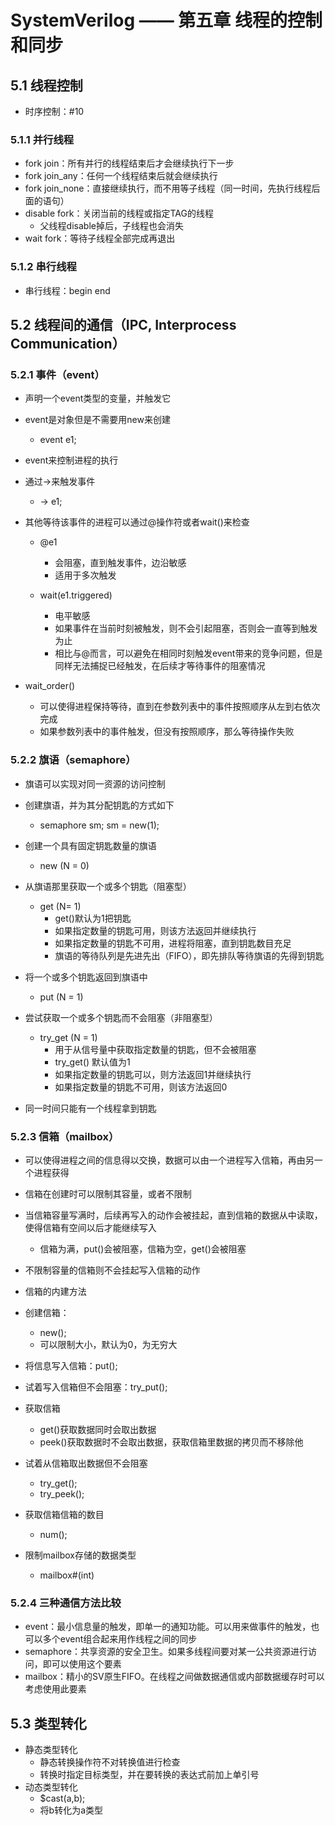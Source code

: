 # SystemVerilog —— 第五章 线程的控制和同步
 ## 5.1 线程控制
 - 时序控制：#10
### 5.1.1 并行线程 
- fork  join：所有并行的线程结束后才会继续执行下一步
- fork  join_any：任何一个线程结束后就会继续执行
- fork  join_none：直接继续执行，而不用等子线程（同一时间，先执行线程后面的语句）
- disable fork：关闭当前的线程或指定TAG的线程
	- 父线程disable掉后，子线程也会消失
- wait fork：等待子线程全部完成再退出

### 5.1.2 串行线程
- 串行线程：begin end

## 5.2 线程间的通信（IPC, Interprocess Communication）
### 5.2.1 事件（event）
- 声明一个event类型的变量，并触发它
- event是对象但是不需要用new来创建
	- event e1;
- event来控制进程的执行
- 通过->来触发事件
	- -> e1;

- 其他等待该事件的进程可以通过@操作符或者wait()来检查
	- @e1
		- 会阻塞，直到触发事件，边沿敏感
		- 适用于多次触发

	- wait(e1.triggered)
		- 电平敏感
		- 如果事件在当前时刻被触发，则不会引起阻塞，否则会一直等到触发为止
		- 相比与@而言，可以避免在相同时刻触发event带来的竞争问题，但是同样无法捕捉已经触发，在后续才等待事件的阻塞情况

- wait_order()
	- 可以使得进程保持等待，直到在参数列表中的事件按照顺序从左到右依次完成
	- 如果参数列表中的事件触发，但没有按照顺序，那么等待操作失败

### 5.2.2 旗语（semaphore）
- 旗语可以实现对同一资源的访问控制
- 创建旗语，并为其分配钥匙的方式如下
	- semaphore sm;
sm = new(1);
- 创建一个具有固定钥匙数量的旗语
	- new (N = 0)
- 从旗语那里获取一个或多个钥匙（阻塞型）
	- get (N= 1)
		- get()默认为1把钥匙
		- 如果指定数量的钥匙可用，则该方法返回并继续执行
		- 如果指定数量的钥匙不可用，进程将阻塞，直到钥匙数目充足
		- 旗语的等待队列是先进先出（FIFO），即先排队等待旗语的先得到钥匙

- 将一个或多个钥匙返回到旗语中
	- put (N = 1)

- 尝试获取一个或多个钥匙而不会阻塞（非阻塞型）
	- try_get (N = 1)
		- 用于从信号量中获取指定数量的钥匙，但不会被阻塞
		- try_get() 默认值为1
		- 如果指定数量的钥匙可以，则方法返回1并继续执行
		- 如果指定数量的钥匙不可用，则该方法返回0


- 同一时间只能有一个线程拿到钥匙

### 5.2.3 信箱（mailbox）

- 可以使得进程之间的信息得以交换，数据可以由一个进程写入信箱，再由另一个进程获得
- 信箱在创建时可以限制其容量，或者不限制
- 当信箱容量写满时，后续再写入的动作会被挂起，直到信箱的数据从中读取，使得信箱有空间以后才能继续写入
	- 信箱为满，put()会被阻塞，信箱为空，get()会被阻塞

- 不限制容量的信箱则不会挂起写入信箱的动作
- 信箱的内建方法
- 创建信箱：
	- new();
	- 可以限制大小，默认为0，为无穷大

- 将信息写入信箱：put();
- 试着写入信箱但不会阻塞：try_put();
- 获取信箱
	- get()获取数据同时会取出数据
	- peek()获取数据时不会取出数据，获取信箱里数据的拷贝而不移除他
- 试着从信箱取出数据但不会阻塞
	- try_get();
	- try_peek();
- 获取信箱信箱的数目
	- num();
- 限制mailbox存储的数据类型
	- mailbox#(int)

### 5.2.4 三种通信方法比较
- event：最小信息量的触发，即单一的通知功能。可以用来做事件的触发，也可以多个event组合起来用作线程之间的同步
- semaphore：共享资源的安全卫生。如果多线程间要对某一公共资源进行访问，即可以使用这个要素
- mailbox：精小的SV原生FIFO。在线程之间做数据通信或内部数据缓存时可以考虑使用此要素


## 5.3 类型转化
- 静态类型转化
	- 静态转换操作符不对转换值进行检查
	- 转换时指定目标类型，并在要转换的表达式前加上单引号
- 动态类型转化
	- $cast(a,b);
	- 将b转化为a类型

